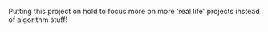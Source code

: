 Putting this project on hold to focus more on more 'real life' projects instead of algorithm stuff! 
